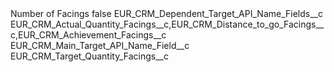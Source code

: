 <?xml version="1.0" encoding="UTF-8"?>
<CustomMetadata xmlns="http://soap.sforce.com/2006/04/metadata" xmlns:xsi="http://www.w3.org/2001/XMLSchema-instance" xmlns:xsd="http://www.w3.org/2001/XMLSchema">
    <label>Number of Facings</label>
    <protected>false</protected>
    <values>
        <field>EUR_CRM_Dependent_Target_API_Name_Fields__c</field>
        <value xsi:type="xsd:string">EUR_CRM_Actual_Quantity_Facings__c,EUR_CRM_Distance_to_go_Facings__c,EUR_CRM_Achievement_Facings__c</value>
    </values>
    <values>
        <field>EUR_CRM_Main_Target_API_Name_Field__c</field>
        <value xsi:type="xsd:string">EUR_CRM_Target_Quantity_Facings__c</value>
    </values>
</CustomMetadata>
